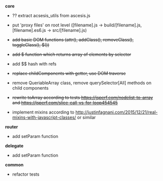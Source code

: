 **core**

* ?? extract acsesis_utils from ascesis.js 

* put 'proxy files' on root level ([filename].js -> build/[filename].js, [filename].es6.js -> src/[filename].js)

* ~~add basic DOM functions (attr(), addClass(), removeClass(), toggleClass(), $())~~

* ~~add $ function which returns array of elements by selector~~

* add $$ hash with refs

* ~~replace childComponents with getter, use DOM traverse~~

* remove QueriableArray class, remove querySelector[All] methods on child components

* ~~rewrite toArray according to tests https://jsperf.com/nodelist-to-array and https://jsperf.com/slice-call-vs-for-loop454545~~

* implement mixins according to http://justinfagnani.com/2015/12/21/real-mixins-with-javascript-classes/ or similar

**router**

* add setParam function


**delegate**

* add setParam function

**common**

* refactor tests
